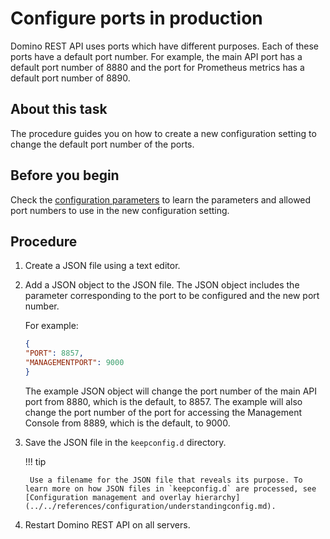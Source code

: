 # Configure ports in production

Domino REST API uses ports which have different purposes. Each of these ports have a default port number. For example, the main API port has a default port number of 8880 and the port for Prometheus metrics has a default port number of 8890.

## About this task

The procedure guides you on how to create a new configuration setting to change the default port number of the ports.

## Before you begin

Check the [configuration parameters](../../references/configuration/parameters.md) to learn the parameters and allowed port numbers to use in the new configuration setting.

## Procedure

1. Create a JSON file using a text editor.
2. Add a JSON object to the JSON file. The JSON object includes the parameter corresponding to the port to be configured and the new port number.

    For example:

    ```json
    {
    "PORT": 8857,
    "MANAGEMENTPORT": 9000
    }
    ```

    The example JSON object will change the port number of the main API port from 8880, which is the default, to 8857. The example will also change the port number of the port for accessing the Management Console from 8889, which is the default, to 9000.

3. Save the JSON file in the `keepconfig.d` directory.

    !!! tip

        Use a filename for the JSON file that reveals its purpose. To learn more on how JSON files in `keepconfig.d` are processed, see [Configuration management and overlay hierarchy](../../references/configuration/understandingconfig.md).

4. Restart Domino REST API on all servers.

<!--By default, the [ports](../../topicguides/configuringPorts.md) are set in Domino REST API and there's no supported way to change them other than creating a new configuration setting as specified in the [parameters](../../references/configuration/parameters.md).

## Procedure

1. Go to the `keepconfig.d` directory on your Domino Data directory.
    - on Linux `/local/notesdata/keepconfig.d` 
    - on Windows `C:\Program Files\HCL\Domino\Data\keepconfig.d`
2. The default configuration is stored in a `config.json`. 
    You may know that someone change the configuration if there are other `.json` files in the `config.json`. For example, `sample.json`.
3. Open each `.json` file and see if the ports are being changed. To know that there are changes, the following settings are modified.

    - "PORT" for the main API port
    - "MANAGMENTPORT" for the Management page port
    - "METRICSPORT" for the Metrics port
    - "HEALTHCHECKPORT" for the Health Check port

    ```json    
        {
        "PORT": 8857,
        "MANAGMENTPORT": 8889,
        "METRICSPORT": 8890,
        "HEALTHCHECKPORT": 8886,
        "FIREHOSEPORT": 42424
        }
    ``` 

4. Copy the function where you need to change a certain port in `config.json` values in any text/code app such as VSCode, Notepad, Notepad++ etc, and save the file in `.json` format inside the `keepconfig.d` directory.

    !!! note "Naming your json files"

        The config loader processes json files in alphabetical order, so when you have conflicting entries, the last one wins. Use a name that reveals its purpose such as `management-port.json`.

5. Restart Domino REST API on all servers with this new configuration.
-->